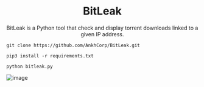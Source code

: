 <h1 align="center">BitLeak</h1>
<p align="center">BitLeak is a Python tool that check and display torrent downloads linked to a given IP address.</p>

```
git clone https://github.com/AnkhCorp/BitLeak.git
```
```
pip3 install -r requirements.txt
```
```
python bitleak.py
```
![image](https://github.com/user-attachments/assets/33130ee0-a046-420e-9fb0-631a82f8aebc)

